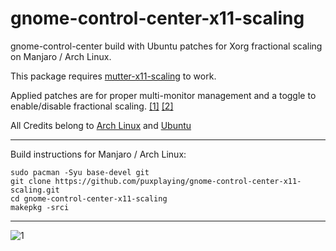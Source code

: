 # gnome-control-center-x11-scaling

gnome-control-center build with Ubuntu patches for Xorg fractional scaling on Manjaro / Arch Linux.

This package requires [mutter-x11-scaling](https://github.com/puxplaying/mutter-x11-scaling) to work.

Applied patches are for proper multi-monitor management and a toggle to enable/disable fractional scaling. [[1]](https://salsa.debian.org/gnome-team/gnome-control-center/-/blob/ubuntu/master/debian/patches/ubuntu/display-Support-UI-scaled-logical-monitor-mode.patch) [[2]](https://salsa.debian.org/gnome-team/gnome-control-center/-/blob/ubuntu/master/debian/patches/ubuntu/display-Allow-fractional-scaling-to-be-enabled.patch)

All Credits belong to [Arch Linux](https://www.archlinux.org/packages/extra/x86_64/gnome-control-center/) and [Ubuntu](https://salsa.debian.org/gnome-team/gnome-control-center/-/tree/ubuntu/master/debian/patches)

---

Build instructions for Manjaro / Arch Linux:

```
sudo pacman -Syu base-devel git
git clone https://github.com/puxplaying/gnome-control-center-x11-scaling.git
cd gnome-control-center-x11-scaling
makepkg -srci
```

---

![1](https://user-images.githubusercontent.com/28549766/135753045-1296531d-8d06-45f3-af10-f8b8cdbee720.png)
